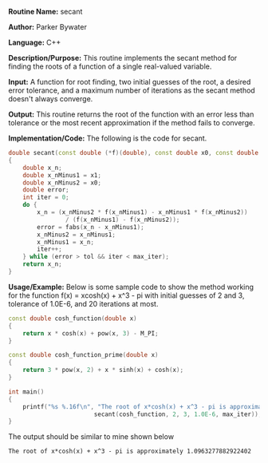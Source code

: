 **Routine Name:** secant

**Author:** Parker Bywater

**Language:** C++

**Description/Purpose:** This routine implements the secant method for finding the roots of a function of a single real-valued variable. 

**Input:** A function for root finding, two initial guesses of the root, a desired error tolerance, and a maximum number of iterations as the secant method doesn't always converge. 

**Output:** This routine returns the root of the function with an error less than tolerance or the most recent approximation if the method fails to converge.

**Implementation/Code:** The following is the code for secant.
   
```C++ 
double secant(const double (*f)(double), const double x0, const double x1, const double tol, const int max_iter) 
{
    double x_n; 
    double x_nMinus1 = x1;
    double x_nMinus2 = x0;
    double error;
    int iter = 0;
    do {
        x_n = (x_nMinus2 * f(x_nMinus1) - x_nMinus1 * f(x_nMinus2))
                / (f(x_nMinus1) - f(x_nMinus2));
        error = fabs(x_n - x_nMinus1);
        x_nMinus2 = x_nMinus1;
        x_nMinus1 = x_n;
        iter++;
    } while (error > tol && iter < max_iter);
    return x_n;
}
```

**Usage/Example:** Below is some sample code to show the method working for the function f(x) = xcosh(x) + x^3 - pi with initial guesses of 2 and 3, tolerance of 1.0E-6, and 20 iterations at most. 
    
```C++ 
const double cosh_function(double x)  
{
    return x * cosh(x) + pow(x, 3) - M_PI; 
}

const double cosh_function_prime(double x)
{
    return 3 * pow(x, 2) + x * sinh(x) + cosh(x);
}

int main()
{ 
    printf("%s %.16f\n", "The root of x*cosh(x) + x^3 - pi is approximately", 
                        secant(cosh_function, 2, 3, 1.0E-6, max_iter));
}
```
The output should be similar to mine shown below
    
    The root of x*cosh(x) + x^3 - pi is approximately 1.0963277882922402

